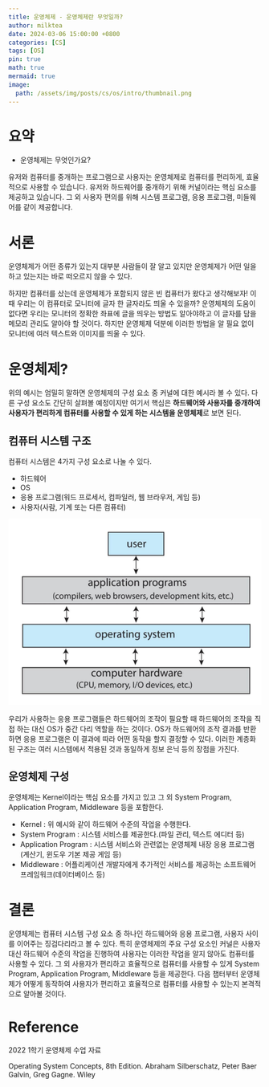 ```yaml
---
title: 운영체제 - 운영체제란 무엇일까?
author: milktea
date: 2024-03-06 15:00:00 +0800
categories: [CS]
tags: [OS]
pin: true
math: true
mermaid: true
image:
  path: /assets/img/posts/cs/os/intro/thumbnail.png
---
```

# 요약
- 운영체제는 무엇인가요?

유저와 컴퓨터를 중개하는 프로그램으로 사용자는 운영체제로 컴퓨터를 편리하게, 효율적으로 사용할 수 있습니다.
유저와 하드웨어를 중개하기 위해 커널이라는 핵심 요소를 제공하고 있습니다.
그 외 사용자 편의를 위해 시스템 프로그램, 응용 프로그램, 미들웨어를 같이 제공합니다.


# 서론
운영체제가 어떤 종류가 있는지 대부분 사람들이 잘 알고 있지만 운영체제가 어떤 일을 하고 있는지는 바로 떠오르지 않을 수 있다.

하지만 컴퓨터를 샀는데 운영체제가 포함되지 않은 빈 컴퓨터가 왔다고 생각해보자!
이 때 우리는 이 컴퓨터로 모니터에 글자 한 글자라도 띄울 수 있을까?
운영체제의 도움이 없다면 우리는 모니터의 정확한 좌표에 글을 띄우는 방법도 알아야하고 이 글자를 담을 메모리 관리도 알아야 할 것이다.
하지만 운영체제 덕분에 이러한 방법을 알 필요 없이 모니터에 여러 텍스트와 이미지를 띄울 수 있다.

# 운영체제?
위의 예시는 엄밀히 말하면 운영체제의 구성 요소 중 커널에 대한 예시라 볼 수 있다.
다른 구성 요소도 간단히 살펴볼 예정이지만 여기서 핵심은 **하드웨어와 사용자를 중개하여 사용자가 편리하게 컴퓨터를 사용할 수 있게 하는 시스템을 운영체제**로 보면 된다.

## 컴퓨터 시스템 구조
컴퓨터 시스템은 4가지 구성 요소로 나눌 수 있다.
- 하드웨어
- OS
- 응용 프로그램(워드 프로세서, 컴파일러, 웹 브라우저, 게임 등)
- 사용자(사람, 기계 또는 다른 컴퓨터)

![img1.png](/assets/img/posts/cs/os/intro/components.png)

우리가 사용하는 응용 프로그램들은 하드웨어의 조작이 필요할 때 하드웨어의 조작을 직접 하는 대신 OS가 중간 다리 역할을 하는 것이다.
OS가 하드웨어의 조작 결과를 반환하면 응용 프로그램은 이 결과에 따라 어떤 동작을 할지 결정할 수 있다.
이러한 계층화된 구조는 여러 시스템에서 적용된 것과 동일하게 정보 은닉 등의 장점을 가진다.

## 운영체제 구성
운영체제는 Kernel이라는 핵심 요소를 가지고 있고 그 외 System Program, Application Program, Middleware 등을 포함한다.
- Kernel : 위 예시와 같이 하드웨어 수준의 작업을 수행한다.
- System Program : 시스템 서비스를 제공한다.(파일 관리, 텍스트 에디터 등)
- Application Program : 시스템 서비스와 관련없는 운영체제 내장 응용 프로그램(계산기, 윈도우 기본 제공 게임 등)
- Middleware : 어플리케이션 개발자에게 추가적인 서비스를 제공하는 소프트웨어 프레임워크(데이터베이스 등)

# 결론
운영체제는 컴퓨터 시스템 구성 요소 중 하나인 하드웨어와 응용 프로그램, 사용자 사이를 이어주는 징검다리라고 볼 수 있다.
특히 운영체제의 주요 구성 요소인 커널은 사용자 대신 하드웨어 수준의 작업을 진행하여 사용자는 이러한 작업을 알지 않아도 컴퓨터를 사용할 수 있다.
그 외 사용자가 편리하고 효율적으로 컴퓨터를 사용할 수 있게 System Program, Application Program, Middleware 등을 제공한다.
다음 챕터부터 운영체제가 어떻게 동작하여 사용자가 편리하고 효율적으로 컴퓨터를 사용할 수 있는지 본격적으로 알아볼 것이다.

# Reference
2022 1학기 운영체제 수업 자료

Operating System Concepts, 8th Edition. Abraham Silberschatz, Peter Baer Galvin, Greg Gagne. Wiley
